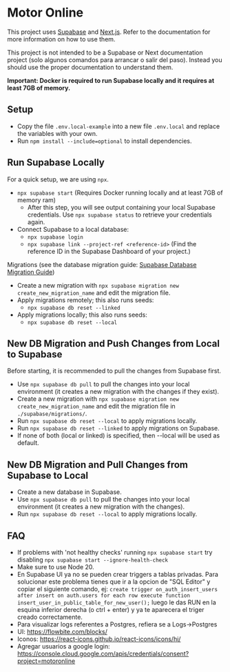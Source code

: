 # Motor Online

This project uses [Supabase](https://supabase.com/docs) and [Next.js](https://nextjs.org/docs). Refer to the documentation for more information on how to use them.

This project is not intended to be a Supabase or Next documentation project (solo algunos comandos para arrancar o salir del paso). Instead you should use the proper documentation to understand them.

**Important: Docker is required to run Supabase locally and it requires at least 7GB of memory.**

## Setup

- Copy the file `.env.local-example` into a new file `.env.local` and replace the variables with your own.
- Run `npm install --include=optional` to install dependencies.

## Run Supabase Locally

For a quick setup, we are using `npx`.

- `npx supabase start` (Requires Docker running locally and at least 7GB of memory ram)
  - After this step, you will see output containing your local Supabase credentials. Use `npx supabase status` to retrieve your credentials again.
- Connect Supabase to a local database:
  - `npx supabase login`
  - `npx supabase link --project-ref <reference-id>` (Find the reference ID in the Supabase Dashboard of your project.)

Migrations (see the database migration guide: [Supabase Database Migration Guide](https://supalaunch.com/blog/nextjs-supabase-database-migration-guide))

- Create a new migration with `npx supabase migration new create_new_migration_name` and edit the migration file.
- Apply migrations remotely; this also runs seeds:
  - `npx supabase db reset --linked`
- Apply migrations locally; this also runs seeds:
  - `npx supabase db reset --local`

## New DB Migration and Push Changes from Local to Supabase

Before starting, it is recommended to pull the changes from Supabase first.

- Use `npx supabase db pull` to pull the changes into your local environment (it creates a new migration with the changes if they exist).
- Create a new migration with `npx supabase migration new create_new_migration_name` and edit the migration file in `./supabase/migrations/`.
- Run `npx supabase db reset --local` to apply migrations locally.
- Run `npx supabase db reset --linked` to apply migrations on Supabase.
- If none of both (local or linked) is specified, then --local will be used as default.

## New DB Migration and Pull Changes from Supabase to Local

- Create a new database in Supabase.
- Use `npx supabase db pull` to pull the changes into your local environment (it creates a new migration with the changes).
- Run `npx supabase db reset --local` to apply migrations locally.

## FAQ

- If problems with 'not healthy checks' running `npx supabase start` try disabling `npx supabase start --ignore-health-check`
- Make sure to use Node 20.
- En Supabase UI ya no se pueden crear triggers a tablas privadas. Para solucionar este problema tienes que ir a la opcion de "SQL Editor" y copiar el siguiente comando, ej:
  `create trigger on_auth_insert_users after insert on auth.users for each row execute function insert_user_in_public_table_for_new_user();`
  luego le das RUN en la esquina inferior derecha (o ctrl + enter) y ya te aparecera el triger creado correctamente.
- Para visualizar logs referentes a Postgres, refiera se a Logs->Postgres
- UI: https://flowbite.com/blocks/
- Iconos: https://react-icons.github.io/react-icons/icons/hi/
- Agregar usuarios a google login: https://console.cloud.google.com/apis/credentials/consent?project=motoronline
